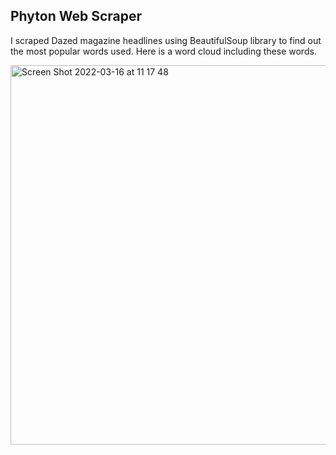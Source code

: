 ## Phyton Web Scraper

I scraped Dazed magazine headlines using BeautifulSoup library to find out the most popular words used. Here is a word cloud including these words.

<img width="607" alt="Screen Shot 2022-03-16 at 11 17 48" src="https://git.arts.ac.uk/storage/user/227/files/e452b100-a51a-11ec-89f4-b544d693112c">
